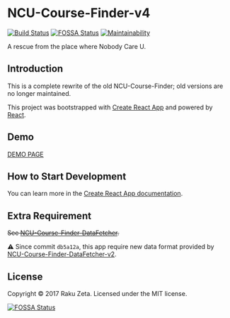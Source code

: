 # NCU-Course-Finder-v4

[![Build Status](https://travis-ci.org/zetaraku/NCU-Course-Finder-v4.svg?branch=master)](https://travis-ci.org/zetaraku/NCU-Course-Finder-v4)
[![FOSSA Status](https://app.fossa.io/api/projects/git%2Bgithub.com%2Fzetaraku%2FNCU-Course-Finder-v4.svg?type=shield)](https://app.fossa.io/projects/git%2Bgithub.com%2Fzetaraku%2FNCU-Course-Finder-v4?ref=badge_shield)
[![Maintainability](https://api.codeclimate.com/v1/badges/6d937670038b7ebec766/maintainability)](https://codeclimate.com/github/zetaraku/NCU-Course-Finder-v4/maintainability)

A rescue from the place where Nobody Care U.

## Introduction

This is a complete rewrite of the old NCU-Course-Finder; old versions are no longer maintained.

This project was bootstrapped with [Create React App](https://github.com/facebook/create-react-app) and powered by [React](https://reactjs.org/).

## Demo

[DEMO PAGE](https://ncucf.herokuapp.com/)

## How to Start Development

You can learn more in the [Create React App documentation](https://facebook.github.io/create-react-app/docs/getting-started).

## Extra Requirement

~~See [NCU-Course-Finder-DataFetcher](https://github.com/zetaraku/NCU-Course-Finder-DataFetcher).~~

:warning: Since commit `db5a12a`, this app require new data format provided by [NCU-Course-Finder-DataFetcher-v2](https://github.com/zetaraku/NCU-Course-Finder-DataFetcher-v2).

## License

Copyright © 2017 Raku Zeta. Licensed under the MIT license.

[![FOSSA Status](https://app.fossa.io/api/projects/git%2Bgithub.com%2Fzetaraku%2FNCU-Course-Finder-v4.svg?type=large)](https://app.fossa.io/projects/git%2Bgithub.com%2Fzetaraku%2FNCU-Course-Finder-v4?ref=badge_large)
